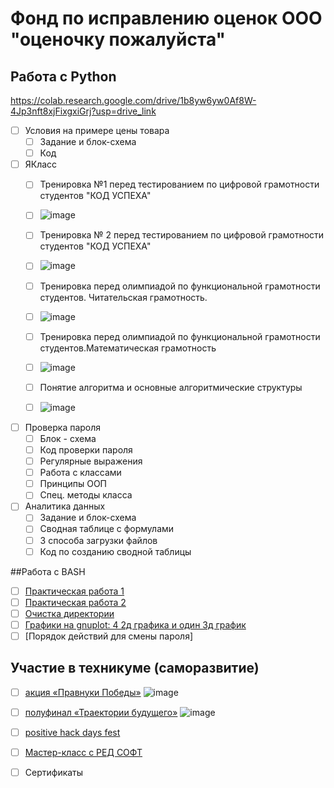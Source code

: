 # Фонд по исправлению оценок ООО "оценочку пожалуйста"
## Работа с Python
https://colab.research.google.com/drive/1b8yw6yw0Af8W-4Jp3nft8xjFixgxiGrj?usp=drive_link    
- [ ] Условия на примере цены товара
  - [ ] Задание и блок-схема
  - [ ] Код

- [ ] ЯКласс
  - [ ] Тренировка №1 перед тестированием по цифровой грамотности студентов "КОД УСПЕХА"
  - [ ] ![image](https://github.com/user-attachments/assets/3c88d7e7-ed12-4705-9b8d-8604a86baa29)
  - [ ] Тренировка № 2 перед тестированием по цифровой грамотности студентов "КОД УСПЕХА"
  - [ ] ![image](https://github.com/user-attachments/assets/2fb1c578-00a7-4546-8641-4801514e79f7)
  - [ ] Тренировка перед олимпиадой по функциональной грамотности студентов. Читательская грамотность.
  - [ ] ![image](https://github.com/user-attachments/assets/8717987c-f3ec-428e-a14b-e091f8ee4113)
  - [ ] Тренировка перед олимпиадой по функциональной грамотности студентов.Математическая грамотность
  - [ ] ![image](https://github.com/user-attachments/assets/5b5e2787-aacb-47fc-8f6e-346e6ab475b0)
  - [ ] Понятие алгоритма и основные алгоритмические структуры
  - [ ] ![image](https://github.com/user-attachments/assets/d687c462-4a76-4ab1-8989-19f64e98e0f8)


- [ ] Проверка пароля
  - [ ] Блок - схема
  - [ ] Код проверки пароля
  - [ ] Регулярные выражения
  - [ ] Работа с классами
  - [ ] Принципы ООП
  - [ ] Спец. методы класса 

- [ ] Аналитика данных
  - [ ] Задание и блок-схема
  - [ ] Сводная таблице с формулами
  - [ ] 3 способа загрузки файлов
  - [ ] Код по созданию сводной таблицы

##Работа с BASH
- [ ] [Практическая работа 1](https://docs.google.com/document/d/1ibusRMJ6e_xB7BVj1cyBfc4vFMoUhABue_mXwH_dNQQ/edit?usp=drive_link)
- [ ] [Практическая работа 2](https://docs.google.com/document/d/1dzM9XGKnbI2l7M4dGV9a_GK-ZCx_jd5DfcYMUDcrkSA/edit?usp=drive_link)
- [ ] [Очистка директории](https://docs.google.com/document/d/17bLD58OTi1iKopL-jzKLAGa1my-c5ur5UkgNemUb_5w/edit?usp=sharing)
- [ ] [Графики на gnuplot: 4 2д графика и один 3д график](https://docs.google.com/document/d/1BPn0yjEEySVQLN5RUsIbeW744bKYTIbR1uhvflEpIhg/edit?usp=drive_link)
- [ ] [Порядок действий для смены пароля]

## Участие в техникуме (саморазвитие) 
- [ ] [акция «Правнуки Победы»](https://t.me/luberteh/6804) ![image](https://github.com/user-attachments/assets/fcec8cb2-5f06-4b57-b61b-67951f1979be)
- [ ] [полуфинал «Траектории будущего»](https://t.me/luberteh/6770) ![image](https://github.com/user-attachments/assets/72a63bd9-6415-488d-966a-90640422a623)
- [ ] [positive hack days fest](https://t.me/luberteh/6969)
- [ ] [Мастер-класс с РЕД СОФТ](https://t.me/luberteh/5972)


- [ ] Сертификаты
  

